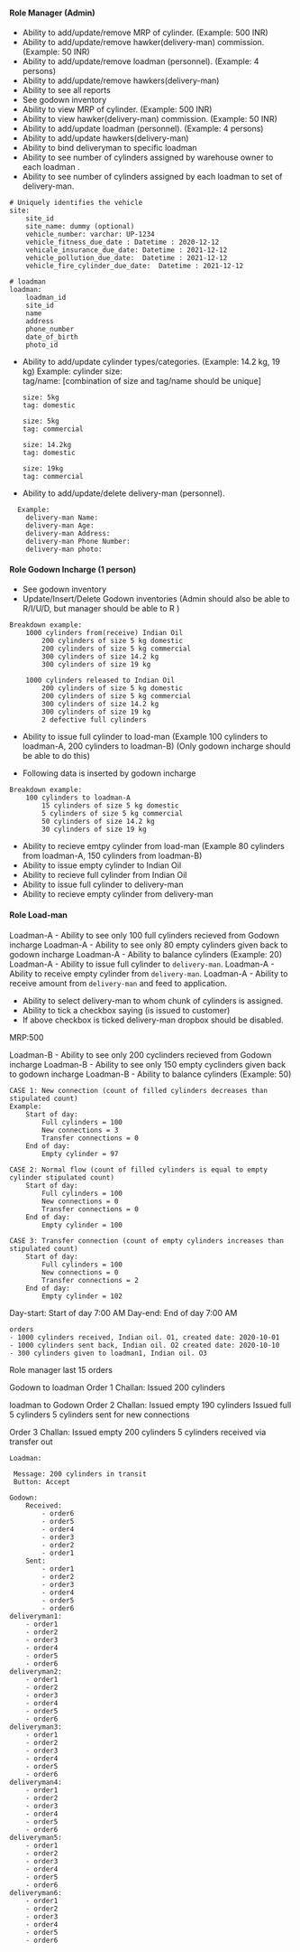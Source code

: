 #### Role Manager (Admin)

- Ability to add/update/remove MRP of cylinder. (Example: 500 INR)
- Ability to add/update/remove hawker(delivery-man) commission. (Example: 50 INR)
- Ability to add/update/remove loadman (personnel). (Example: 4 persons)
- Ability to add/update/remove hawkers(delivery-man)
- Ability to see all reports
- See godown inventory
- Ability to view MRP of cylinder. (Example: 500 INR)
- Ability to view hawker(delivery-man) commission. (Example: 50 INR)
- Ability to add/update loadman (personnel). (Example: 4 persons)
- Ability to add/update hawkers(delivery-man)
- Ability to bind deliveryman to specific loadman
- Ability to see number of cylinders assigned by warehouse owner to each loadman .
- Ability to see number of cylinders assigned by each loadman to set of delivery-man.

```
# Uniquely identifies the vehicle
site:
    site_id
    site_name: dummy (optional)
    vehicle_number: varchar: UP-1234
    vehicle_fitness_due_date : Datetime : 2020-12-12
    vehicale_insurance_due_date: Datetime : 2021-12-12
    vehicle_pollution_due_date:  Datetime : 2021-12-12
    vehicle_fire_cylinder_due_date:  Datetime : 2021-12-12

# loadman
loadman:
    loadman_id
    site_id
    name
    address
    phone_number
    date_of_birth
    photo_id
```

- Ability to add/update cylinder types/categories. (Example: 14.2 kg, 19 kg)
  Example:
  cylinder size:  
  tag/name:
  [combination of size and tag/name should be unique]

  ```
  size: 5kg
  tag: domestic

  size: 5kg
  tag: commercial

  size: 14.2kg
  tag: domestic

  size: 19kg
  tag: commercial
  ```

- Ability to add/update/delete delivery-man (personnel).

```
  Example:
    delivery-man Name:
    delivery-man Age:
    delivery-man Address:
    delivery-man Phone Number:
    delivery-man photo:
```

#### Role Godown Incharge (1 person)

- See godown inventory
- Update/Insert/Delete Godown inventories (Admin should also be able to R/I/U/D, but manager should be able to R )

```
Breakdown example:
    1000 cylinders from(receive) Indian Oil
        200 cylinders of size 5 kg domestic
        200 cylinders of size 5 kg commercial
        300 cylinders of size 14.2 kg
        300 cylinders of size 19 kg

    1000 cylinders released to Indian Oil
        200 cylinders of size 5 kg domestic
        200 cylinders of size 5 kg commercial
        300 cylinders of size 14.2 kg
        300 cylinders of size 19 kg
        2 defective full cylinders
```

- Ability to issue full cylinder to load-man (Example 100 cylinders to loadman-A, 200 cylinders to loadman-B)
  (Only godown incharge should be able to do this)

* Following data is inserted by godown incharge

```
Breakdown example:
    100 cylinders to loadman-A
        15 cylinders of size 5 kg domestic
        5 cylinders of size 5 kg commercial
        50 cylinders of size 14.2 kg
        30 cylinders of size 19 kg
```

- Ability to recieve emtpy cylinder from load-man (Example 80 cylinders from loadman-A, 150 cylinders from loadman-B)
- Ability to issue empty cylinder to Indian Oil
- Ability to recieve full cylinder from Indian Oil
- Ability to issue full cylinder to delivery-man
- Ability to recieve empty cylinder from delivery-man

#### Role Load-man

Loadman-A - Ability to see only 100 full cylinders recieved from Godown incharge
Loadman-A - Ability to see only 80 empty cylinders given back to godown incharge
Loadman-A - Ability to balance cylinders (Example: 20)
Loadman-A - Ability to issue full cylinder to `delivery-man`.
Loadman-A - Ability to receive empty cylinder from `delivery-man`.
Loadman-A - Ability to receive amount from `delivery-man` and feed to application.

- Ability to select delivery-man to whom chunk of cylinders is assigned.
- Ability to tick a checkbox saying (is issued to customer)
- If above checkbox is ticked delivery-man dropbox should be disabled.

MRP:500

Loadman-B - Ability to see only 200 cyclinders recieved from Godown incharge
Loadman-B - Ability to see only 150 empty cyclinders given back to godown incharge
Loadman-B - Ability to balance cylinders (Example: 50)

```
CASE 1: New connection (count of filled cylinders decreases than stipulated count)
Example:
    Start of day:
        Full cylinders = 100
        New connections = 3
        Transfer connections = 0
    End of day:
        Empty cylinder = 97

CASE 2: Normal flow (count of filled cylinders is equal to empty cylinder stipulated count)
    Start of day:
        Full cylinders = 100
        New connections = 0
        Transfer connections = 0
    End of day:
        Empty cylinder = 100

CASE 3: Transfer connection (count of empty cylinders increases than stipulated count)
    Start of day:
        Full cylinders = 100
        New connections = 0
        Transfer connections = 2
    End of day:
        Empty cylinder = 102
```

Day-start: Start of day 7:00 AM
Day-end: End of day 7:00 AM

```
orders
- 1000 cylinders received, Indian oil. O1, created date: 2020-10-01
- 1000 cylinders sent back, Indian oil. O2 created date: 2020-10-10
- 300 cylinders given to loadman1, Indian oil. O3
```

Role manager
last 15 orders

Godown to loadman
Order 1
Challan: Issued 200 cylinders

loadman to Godown
Order 2
Challan:
Issued empty 190 cylinders
Issued full 5 cylinders
5 cylinders sent for new connections

Order 3
Challan:
Issued empty 200 cylinders
5 cylinders received via transfer out

```
Loadman:

 Message: 200 cylinders in transit
 Button: Accept

Godown:
    Received:
        - order6
        - order5
        - order4
        - order3
        - order2
        - order1
    Sent:
        - order1
        - order2
        - order3
        - order4
        - order5
        - order6
deliveryman1:
    - order1
    - order2
    - order3
    - order4
    - order5
    - order6
deliveryman2:
    - order1
    - order2
    - order3
    - order4
    - order5
    - order6
deliveryman3:
    - order1
    - order2
    - order3
    - order4
    - order5
    - order6
deliveryman4:
    - order1
    - order2
    - order3
    - order4
    - order5
    - order6
deliveryman5:
    - order1
    - order2
    - order3
    - order4
    - order5
    - order6
deliveryman6:
    - order1
    - order2
    - order3
    - order4
    - order5
    - order6

```
